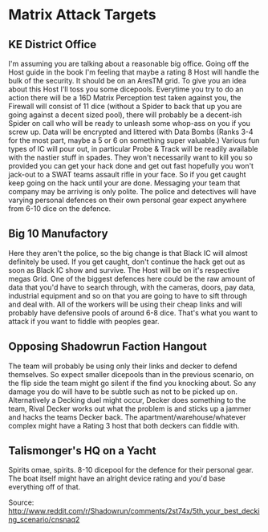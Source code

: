 # Matrix Attack Targets
## KE District Office
I'm assuming you are talking about a reasonable big office. Going off the Host guide in the book I'm feeling that maybe a rating 8 Host will handle the bulk of the security. It should be on an AresTM grid.
To give you an idea about this Host I'll toss you some dicepools. Everytime you try to do an action there will be a 16D Matrix Perception test taken against you, the Firewall will consist of 11 dice (without a Spider to back that up you are going against a decent sized pool), there will probably be a decent-ish Spider on call who will be ready to unleash some whop-ass on you if you screw up.
Data will be encrypted and littered with Data Bombs (Ranks 3-4 for the most part, maybe a 5 or 6 on something super valuable.) Various fun types of IC will pour out, in particular Probe & Track will be readily available with the nastier stuff in spades. They won't necessarily want to kill you so provided you can get your hack done and get out fast hopefully you won't jack-out to a SWAT teams assault rifle in your face. So if you get caught keep going on the hack until your are done. Messaging your team that company may be arriving is only polite.
The police and detectives will have varying personal defences on their own personal gear expect anywhere from 6-10 dice on the defence.
## Big 10 Manufactory
Here they aren't the police, so the big change is that Black IC will almost definitely be used. If you get caught, don't continue the hack get out as soon as Black IC show and survive. The Host will be on it's respective megas Grid.
One of the biggest defences here could be the raw amount of data that you'd have to search through, with the cameras, doors, pay data, industrial equipment and so on that you are going to have to sift through and deal with.
All of the workers will be using their cheap links and will probably have defensive pools of around 6-8 dice. That's what you want to attack if you want to fiddle with peoples gear.
## Opposing Shadowrun Faction Hangout
The team will probably be using only their links and decker to defend themselves. So expect smaller dicepools than in the previous scenario, on the flip side the team might go silent if the find you knocking about. So any damage you do will have to be subtle such as not to be picked up on.
Alternatively a Decking duel might occur, Decker does something to the team, Rival Decker works out what the problem is and sticks up a jammer and hacks the teams Decker back.
The apartment/warehouse/whatever complex might have a Rating 3 host that both deckers can fiddle with.
## Talismonger's HQ on a Yacht
Spirits omae, spirits. 8-10 dicepool for the defence for their personal gear. The boat itself might have an alright device rating and you'd base everything off of that.

Source: http://www.reddit.com/r/Shadowrun/comments/2st74x/5th_your_best_decking_scenario/cnsnaq2
